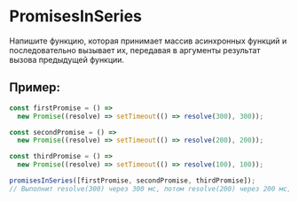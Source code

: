# PromisesInSeries

Напишите функцию, которая принимает массив асинхронных функций и последовательно вызывает их, передавая в аргументы результат вызова предыдущей функции.

## Пример:

```javascript
const firstPromise = () =>
  new Promise((resolve) => setTimeout(() => resolve(300), 300));

const secondPromise = () =>
  new Promise((resolve) => setTimeout(() => resolve(200), 200));

const thirdPromise = () =>
  new Promise((resolve) => setTimeout(() => resolve(100), 100));

promisesInSeries([firstPromise, secondPromise, thirdPromise]);
// Выполнит resolve(300) через 300 мс, потом resolve(200) через 200 мс, потом resolve(100) через 100 мс
```
